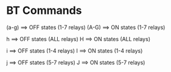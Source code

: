 # BT Commands

(a-g) ==> OFF states (1-7 relays)
(A-G) ==> ON states (1-7 relays)

h ==> OFF states (ALL relays)
H ==> ON states (ALL relays)

i ==> OFF states (1-4 relays)
I ==> ON states (1-4 relays)

j ==> OFF states (5-7 relays)
J ==> ON states (5-7 relays)